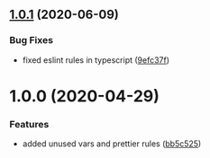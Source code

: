 ## [1.0.1](https://github.com/Rooknj/eslint-config-rooknj/compare/v1.0.0...v1.0.1) (2020-06-09)


### Bug Fixes

* fixed eslint rules in typescript ([9efc37f](https://github.com/Rooknj/eslint-config-rooknj/commit/9efc37ffb4e8aa02405d0863dc5c583b5d80713b))

# 1.0.0 (2020-04-29)


### Features

* added unused vars and prettier rules ([bb5c525](https://github.com/Rooknj/eslint-config-rooknj/commit/bb5c5255f29c5a48ad8596f729c447882ff5230d))
